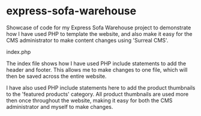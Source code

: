 express-sofa-warehouse
======================

Showcase of code for my Express Sofa Warehouse project to demonstrate how I have used PHP to template the website,
and also make it easy for the CMS administrator to make content changes using 'Surreal CMS'.

index.php

The index file shows how I have used PHP include statements to add the header and footer. This allows me to make changes 
to one file, which will then be saved across the entire website.

I have also used PHP include statements here to add the product thumbnails to the 'featured products' category.
All product thumbnails are used more then once throughout the website, making it easy for both the CMS administrator
and myself to make changes.

